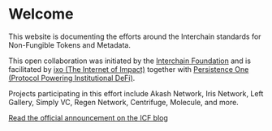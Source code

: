 # Welcome

This website is documenting the efforts around the Interchain standards for Non-Fungible Tokens and Metadata. 

This open collaboration was initiated by the [Interchain Foundation](https://interchain.io/) and is facilitated by [ixo (The Internet of Impact)](https://ixo.world/) together with [Persistence One (Protocol Powering Institutional DeFi)](https://persistence.one/). 

Projects participating in this effort include Akash Network, Iris Network, Left Gallery, Simply VC, Regen Network, Centrifuge, Molecule, and more.

[Read the official announcement on the ICF blog](https://blog.cosmos.network/interchain-standards-for-non-fungible-tokens-and-metadata-fbf90375c38b)
